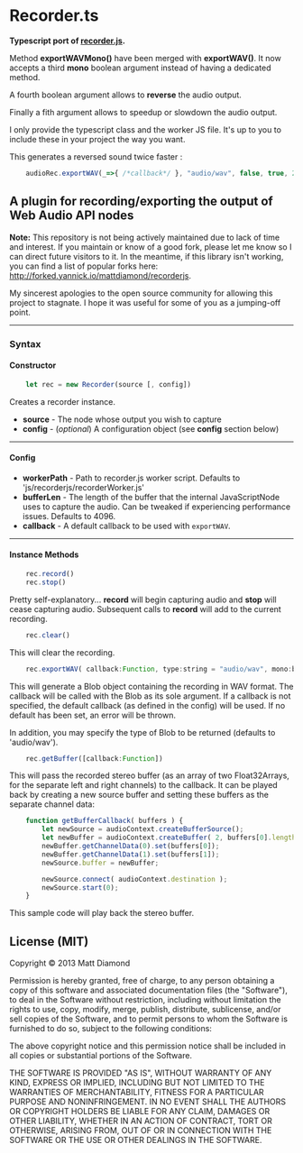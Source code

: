 # Recorder.ts

**Typescript port of [recorder.js](https://github.com/mattdiamond/Recorderjs).**

Method **exportWAVMono()** have been merged with **exportWAV()**. It now accepts a third **mono** boolean argument instead of having a dedicated method.  
  
A fourth boolean argument allows to **reverse** the audio output.
  
Finally a fith argument allows to speedup or slowdown the audio output.

I only provide the typescript class and the worker JS file. It's up to you to include these in your project the way you want.

This generates a reversed sound twice faster :
```javascript
    audioRec.exportWAV(_=>{ /*callback*/ }, "audio/wav", false, true, 2)
```
## A plugin for recording/exporting the output of Web Audio API nodes

**Note:** This repository is not being actively maintained due to lack of time and interest. If you maintain or know of a good fork, please let me know so I can direct future visitors to it. In the meantime, if this library isn't working, you can find a list of popular forks here: http://forked.yannick.io/mattdiamond/recorderjs.

My sincerest apologies to the open source community for allowing this project to stagnate. I hope it was useful for some of you as a jumping-off point.

---

### Syntax
#### Constructor
```javascript
    let rec = new Recorder(source [, config])
```
Creates a recorder instance.

- **source** - The node whose output you wish to capture
- **config** - (*optional*) A configuration object (see **config** section below)

---------
#### Config

- **workerPath** - Path to recorder.js worker script. Defaults to 'js/recorderjs/recorderWorker.js'
- **bufferLen** - The length of the buffer that the internal JavaScriptNode uses to capture the audio. Can be tweaked if experiencing performance issues. Defaults to 4096.
- **callback** - A default callback to be used with `exportWAV`.

---------
#### Instance Methods
```javascript
    rec.record()
    rec.stop()
```
Pretty self-explanatory... **record** will begin capturing audio and **stop** will cease capturing audio. Subsequent calls to **record** will add to the current recording.
```javascript
    rec.clear()
```
This will clear the recording.
```javascript
    rec.exportWAV( callback:Function, type:string = "audio/wav", mono:boolean = false, reverse:boolean = false, reverse:speed = 1 )
```
This will generate a Blob object containing the recording in WAV format. The callback will be called with the Blob as its sole argument. If a callback is not specified, the default callback (as defined in the config) will be used. If no default has been set, an error will be thrown.

In addition, you may specify the type of Blob to be returned (defaults to 'audio/wav').
```javascript
    rec.getBuffer([callback:Function])
```
This will pass the recorded stereo buffer (as an array of two Float32Arrays, for the separate left and right channels) to the callback. It can be played back by creating a new source buffer and setting these buffers as the separate channel data:
```javascript
	function getBufferCallback( buffers ) {
		let newSource = audioContext.createBufferSource();
		let newBuffer = audioContext.createBuffer( 2, buffers[0].length, audioContext.sampleRate );
		newBuffer.getChannelData(0).set(buffers[0]);
		newBuffer.getChannelData(1).set(buffers[1]);
		newSource.buffer = newBuffer;

		newSource.connect( audioContext.destination );
		newSource.start(0);
	}
```
This sample code will play back the stereo buffer.


## License (MIT)

Copyright © 2013 Matt Diamond

Permission is hereby granted, free of charge, to any person obtaining a copy of this software and associated documentation files (the "Software"), to deal in the Software without restriction, including without limitation the rights to use, copy, modify, merge, publish, distribute, sublicense, and/or sell copies of the Software, and to permit persons to whom the Software is furnished to do so, subject to the following conditions:

The above copyright notice and this permission notice shall be included in all copies or substantial portions of the Software.

THE SOFTWARE IS PROVIDED "AS IS", WITHOUT WARRANTY OF ANY KIND, EXPRESS OR IMPLIED, INCLUDING BUT NOT LIMITED TO THE WARRANTIES OF MERCHANTABILITY, FITNESS FOR A PARTICULAR PURPOSE AND NONINFRINGEMENT. IN NO EVENT SHALL THE AUTHORS OR COPYRIGHT HOLDERS BE LIABLE FOR ANY CLAIM, DAMAGES OR OTHER LIABILITY, WHETHER IN AN ACTION OF CONTRACT, TORT OR OTHERWISE, ARISING FROM, OUT OF OR IN CONNECTION WITH THE SOFTWARE OR THE USE OR OTHER DEALINGS IN THE SOFTWARE.
